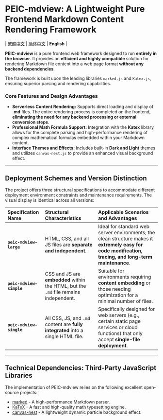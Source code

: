 # PEIC-mdview: A Lightweight Pure Frontend Markdown Content Rendering Framework

| [繁體中文](README.md) | [简体中文](README-cn.md) | **English** |

**PEIC-mdview** is a pure frontend web framework designed to run **entirely in the browser**. It provides an **efficient and highly compatible** solution for rendering Markdown file content into a web page format **without any backend dependencies**.

The framework is built upon the leading libraries `marked.js` and `Katex.js`, ensuring superior parsing and rendering capabilities.

### Core Features and Design Advantages

* **Serverless Content Rendering:** Supports direct loading and display of **.md** files. The entire rendering process is completed on the frontend, **eliminating the need for any backend processing or external conversion steps**.
* **Professional Math Formula Support:** Integration with the **Katex** library allows for the complete parsing and high-performance rendering of complex mathematical formulas embedded within your Markdown content.
* **Interface Themes and Effects:** Includes built-in **Dark and Light** themes and utilizes `canvas-nest.js` to provide an enhanced visual background effect.

---

## Deployment Schemes and Version Distinction

The project offers three structural specifications to accommodate different deployment environment constraints and maintenance requirements. The visual display is identical across all versions:

| Specification Name | Structural Characteristics | Applicable Scenarios and Advantages |
| :--- | :--- | :--- |
| **`peic-mdview-large`** | HTML, CSS, and all JS files are **separate and independent**. | Ideal for standard web server environments; the clean structure makes it **extremely easy for code modification, tracing, and long-term maintenance**. |
| **`peic-mdview-simple`** | CSS and JS are **embedded** within the HTML, but the `.md` file remains independent. | Suitable for environments requiring **content embedding** or those needing optimization for a minimal number of files. |
| **`peic-mdview-single`** | All CSS, JS, and `.md` content are **fully integrated** into a single HTML file. | Specifically designed for web servers (e.g., certain static page services or cloud functions) that only accept **single-file deployment**. |

---

## Technical Dependencies: Third-Party JavaScript Libraries

The implementation of PEIC-mdview relies on the following excellent open-source projects:

* [marked](https://github.com/markedjs/marked) - A high-performance Markdown parser.
* [KaTeX](https://github.com/KaTeX/KaTeX) - A fast and high-quality math typesetting engine.
* [canvas-nest](https://github.com/hustcc/canvas-nest.js) - A lightweight dynamic particle background effect.